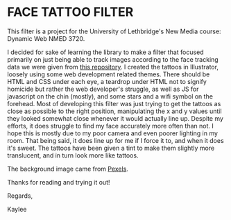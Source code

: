 # FACE TATTOO FILTER

This filter is a project for the University of Lethbridge's New Media course: Dynamic Web NMED 3720. 

I decided for sake of learning the library to make a filter that focused primarily on just being able to track images according to the face tracking data we were given from [this repository](https://github.com/auduno/clmtrackr_). I created the tattoos in Illustrator, loosely using some web development related themes. There should be HTML and CSS under each eye, a teardrop under HTML not to signify homicide but rather the web developer's struggle, as well as JS for javascript on the chin (mostly), and some stars and a wifi symbol on the forehead. Most of developing this filter was just trying to get the tattoos as close as possible to the right position, manipulating the x and y values until they looked somewhat close whenever it would actually line up. Despite my efforts, it does struggle to find my face accurately more often than not. I hope this is mostly due to my poor camera and even poorer lighting in my room. That being said, it does line up for me if I force it to, and when it does it's sweet. The tattoos have been given a tint to make them slightly more translucent, and in turn look more like tattoos. 

The background image came from [Pexels](https://images.pexels.com/photos/60893/tunnel-underground-underpass-lighting-60893.jpeg?auto=compress&cs=tinysrgb&dpr=2&h=750&w=1260).

Thanks for reading and trying it out! 

Regards, 

Kaylee
